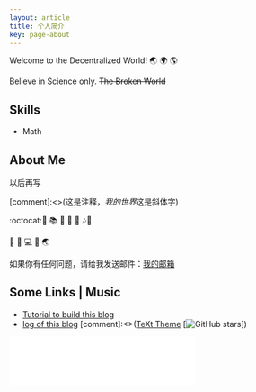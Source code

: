 ```yaml
---
layout: article
title: 个人简介
key: page-about
---
```

Welcome to the Decentralized World! :earth_asia: :earth_africa: :earth_americas:

Believe in Science only. ~~The Broken World~~
## Skills

- Math

<!--more-->

## About Me

以后再写

[comment]:<>(这是注释，*我的世界*这是斜体字) 

:octocat::muscle: :books: :runner: :movie_camera:  :rice: :notes::see_no_evil:

 :thought_balloon: :rocket: :computer: :link: :earth_asia: 

如果你有任何问题，请给我发送邮件：[我的邮箱](lei.rong@outlook.com)

## Some Links | Music

- [Tutorial to build this blog](/blog/2015/10/14/about-this-blog.html)
- [log of this blog](/blog/site-log.html)
[comment]:<>([TeXt Theme](https://github.com/kitian616/jekyll-TeXt-theme) [![GitHub stars](https://img.shields.io/github/stars/kitian616/jekyll-TeXt-theme.svg?style=social&label=Stars)])

<iframe frameborder="no" border="0" marginwidth="0" marginheight="0" width="330" height="86" src="//music.163.com/outchain/player?type=2&id=35618537&auto=1&height=66"></iframe>

